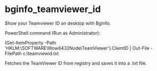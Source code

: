 # bginfo_teamviewer_id
Show your Teamviewer ID on desktop with BgInfo.

PowerShell command (Run as Administrator):

(Get-ItemProperty -Path 'HKLM:\SOFTWARE\Wow6432Node\TeamViewer').ClientID | Out-File -FilePath c:\teamviewid.txt

Fetches the TeamViewer ID from registry and saves it into a .txt file.
